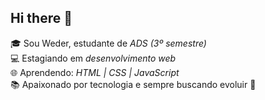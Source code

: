 ## Hi there 👋

🎓 Sou Weder, estudante de *ADS (3º semestre)*  
💻 Estagiando em *desenvolvimento web*  
🌐 Aprendendo: *HTML | CSS | JavaScript*  
📚 Apaixonado por tecnologia e sempre buscando evoluir 🚀
